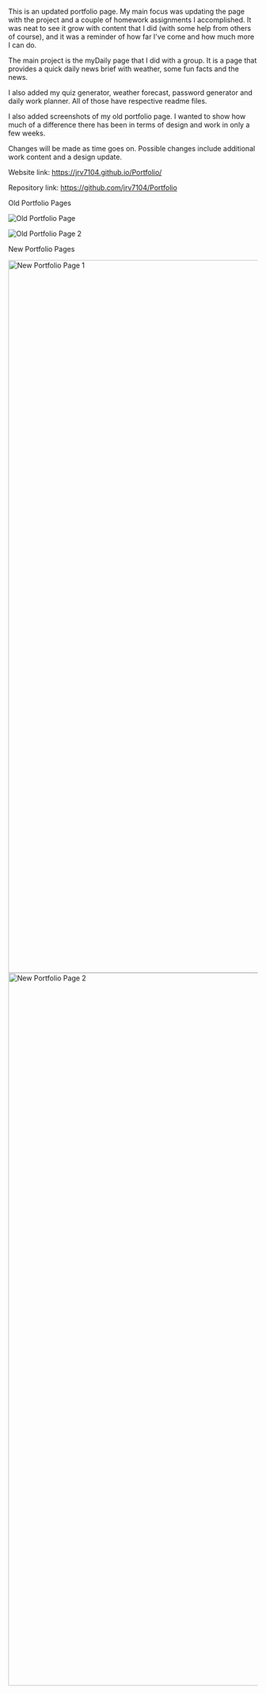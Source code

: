 This is an updated portfolio page. My main focus was updating the page with the project and a couple of homework assignments I accomplished. It was neat to see it grow with content that I did (with some help from others of course), and it was a reminder of how far I've come and how much more I can do.

The main project is the myDaily page that I did with a group. It is a page that provides a quick daily news brief with weather, some fun facts and the news.

I also added my quiz generator, weather forecast, password generator and daily work planner. All of those have respective readme files.

I also added screenshots of my old portfolio page. I wanted to show how much of a difference there has been in terms of design and work in only a few weeks.

Changes will be made as time goes on. Possible changes include additional work content and a design update.

Website link: https://jrv7104.github.io/Portfolio/

Repository link: https://github.com/jrv7104/Portfolio

Old Portfolio Pages

![Old Portfolio Page](https://user-images.githubusercontent.com/65679950/123855660-c50ce880-d8e5-11eb-8737-74203f8e90e0.jpeg)

![Old Portfolio Page 2](https://user-images.githubusercontent.com/65679950/123855678-c807d900-d8e5-11eb-9318-fa9fa5ff96d0.jpeg)


New Portfolio Pages

<img width="1440" alt="New Portfolio Page 1" src="https://user-images.githubusercontent.com/65679950/123855704-cfc77d80-d8e5-11eb-915f-75727be295b3.png">

<img width="1440" alt="New Portfolio Page 2" src="https://user-images.githubusercontent.com/65679950/123855745-d9e97c00-d8e5-11eb-9b46-4b9de5f79e55.png">





